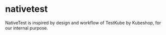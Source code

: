 # nativetest
NativeTest is inspired by design and workflow of TestKube by Kubeshop, for our internal purpose.
